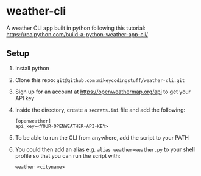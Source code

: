 # weather-cli

A weather CLI app built in python following this tutorial: https://realpython.com/build-a-python-weather-app-cli/

## Setup

1. Install python
2. Clone this repo: `git@github.com:mikeycodingstuff/weather-cli.git`
3. Sign up for an account at https://openweathermap.org/api to get your API key
4. Inside the directory, create a `secrets.ini` file and add the following:

    ```
    [openweather]
    api_key=<YOUR-OPENWEATHER-API-KEY>
    ```
5. To be able to run the CLI from anywhere, add the script to your PATH
6. You could then add an alias e.g. `alias weather=weather.py` to your shell profile so that you can run the script with:

    ```
    weather <cityname>
    ```
